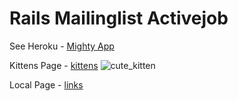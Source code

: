 Rails Mailinglist Activejob
=

See Heroku - [Mighty App](https://mighty-for-7854.herokuapp.com/)

Kittens Page - [kittens](https://mighty-for-7854.herokuapp.com/kittens)
![cute_kitten](http://lorempixel.com/1170/600/cats/9/)


Local Page - [links](https://mighty-for-7854.herokuapp.com/links)
